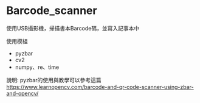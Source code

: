 # Barcode_scanner
使用USB攝影機，掃描書本Barcode碼，並寫入記事本中

使用模組   
+ pyzbar   
+ cv2   
+ numpy、re、time



說明:
  pyzbar的使用與教學可以參考這篇 <br/>
  https://www.learnopencv.com/barcode-and-qr-code-scanner-using-zbar-and-opencv/
